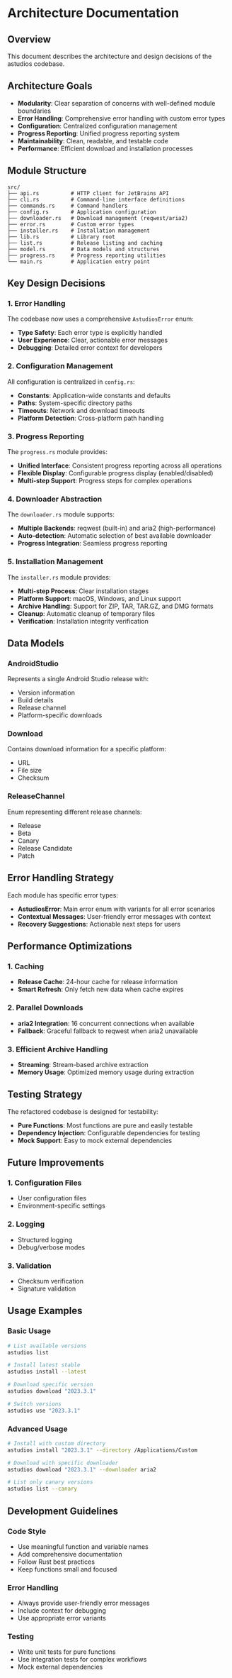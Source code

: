 # Architecture Documentation

## Overview

This document describes the architecture and design decisions of the astudios codebase.

## Architecture Goals

- **Modularity**: Clear separation of concerns with well-defined module boundaries
- **Error Handling**: Comprehensive error handling with custom error types
- **Configuration**: Centralized configuration management
- **Progress Reporting**: Unified progress reporting system
- **Maintainability**: Clean, readable, and testable code
- **Performance**: Efficient download and installation processes

## Module Structure

```
src/
├── api.rs          # HTTP client for JetBrains API
├── cli.rs          # Command-line interface definitions
├── commands.rs     # Command handlers
├── config.rs       # Application configuration
├── downloader.rs   # Download management (reqwest/aria2)
├── error.rs        # Custom error types
├── installer.rs    # Installation management
├── lib.rs          # Library root
├── list.rs         # Release listing and caching
├── model.rs        # Data models and structures
├── progress.rs     # Progress reporting utilities
└── main.rs         # Application entry point
```

## Key Design Decisions

### 1. Error Handling

The codebase now uses a comprehensive `AstudiosError` enum:

- **Type Safety**: Each error type is explicitly handled
- **User Experience**: Clear, actionable error messages
- **Debugging**: Detailed error context for developers

### 2. Configuration Management

All configuration is centralized in `config.rs`:

- **Constants**: Application-wide constants and defaults
- **Paths**: System-specific directory paths
- **Timeouts**: Network and download timeouts
- **Platform Detection**: Cross-platform path handling

### 3. Progress Reporting

The `progress.rs` module provides:

- **Unified Interface**: Consistent progress reporting across all operations
- **Flexible Display**: Configurable progress display (enabled/disabled)
- **Multi-step Support**: Progress steps for complex operations

### 4. Downloader Abstraction

The `downloader.rs` module supports:

- **Multiple Backends**: reqwest (built-in) and aria2 (high-performance)
- **Auto-detection**: Automatic selection of best available downloader
- **Progress Integration**: Seamless progress reporting

### 5. Installation Management

The `installer.rs` module provides:

- **Multi-step Process**: Clear installation stages
- **Platform Support**: macOS, Windows, and Linux support
- **Archive Handling**: Support for ZIP, TAR, TAR.GZ, and DMG formats
- **Cleanup**: Automatic cleanup of temporary files
- **Verification**: Installation integrity verification

## Data Models

### AndroidStudio

Represents a single Android Studio release with:
- Version information
- Build details
- Release channel
- Platform-specific downloads

### Download

Contains download information for a specific platform:
- URL
- File size
- Checksum

### ReleaseChannel

Enum representing different release channels:
- Release
- Beta
- Canary
- Release Candidate
- Patch

## Error Handling Strategy

Each module has specific error types:

- **AstudiosError**: Main error enum with variants for all error scenarios
- **Contextual Messages**: User-friendly error messages with context
- **Recovery Suggestions**: Actionable next steps for users

## Performance Optimizations

### 1. Caching

- **Release Cache**: 24-hour cache for release information
- **Smart Refresh**: Only fetch new data when cache expires

### 2. Parallel Downloads

- **aria2 Integration**: 16 concurrent connections when available
- **Fallback**: Graceful fallback to reqwest when aria2 unavailable

### 3. Efficient Archive Handling

- **Streaming**: Stream-based archive extraction
- **Memory Usage**: Optimized memory usage during extraction

## Testing Strategy

The refactored codebase is designed for testability:

- **Pure Functions**: Most functions are pure and easily testable
- **Dependency Injection**: Configurable dependencies for testing
- **Mock Support**: Easy to mock external dependencies

## Future Improvements

### 1. Configuration Files
- User configuration files
- Environment-specific settings

### 2. Logging
- Structured logging
- Debug/verbose modes

### 3. Validation
- Checksum verification
- Signature validation

## Usage Examples

### Basic Usage
```bash
# List available versions
astudios list

# Install latest stable
astudios install --latest

# Download specific version
astudios download "2023.3.1"

# Switch versions
astudios use "2023.3.1"
```

### Advanced Usage
```bash
# Install with custom directory
astudios install "2023.3.1" --directory /Applications/Custom

# Download with specific downloader
astudios download "2023.3.1" --downloader aria2

# List only canary versions
astudios list --canary
```

## Development Guidelines

### Code Style
- Use meaningful function and variable names
- Add comprehensive documentation
- Follow Rust best practices
- Keep functions small and focused

### Error Handling
- Always provide user-friendly error messages
- Include context for debugging
- Use appropriate error variants

### Testing
- Write unit tests for pure functions
- Use integration tests for complex workflows
- Mock external dependencies
